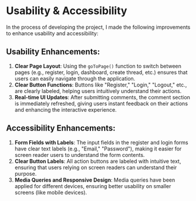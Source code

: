 # Usability & Accessibility

In the process of developing the project, I made the following improvements to enhance usability and accessibility:

## Usability Enhancements:
1. **Clear Page Layout**: Using the `goToPage()` function to switch between pages (e.g., register, login, dashboard, create thread, etc.) ensures that users can easily navigate through the application.
2. **Clear Button Functions**: Buttons like "Register," "Login," "Logout," etc., are clearly labeled, helping users intuitively understand their actions.
3. **Real-time UI Updates**: After submitting comments, the comment section is immediately refreshed, giving users instant feedback on their actions and enhancing the interactive experience.

## Accessibility Enhancements:
1. **Form Fields with Labels**: The input fields in the register and login forms have clear text labels (e.g., "Email," "Password"), making it easier for screen reader users to understand the form contents.
2. **Clear Button Labels**: All action buttons are labeled with intuitive text, ensuring that users relying on screen readers can understand their purpose.
3. **Media Queries and Responsive Design**: Media queries have been applied for different devices, ensuring better usability on smaller screens (like mobile devices).
